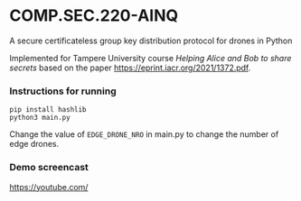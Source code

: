 # COMP.SEC.220-AINQ
A secure certificateless group key distribution protocol for drones in Python

Implemented for Tampere University course *Helping Alice and Bob to share secrets* based on the paper https://eprint.iacr.org/2021/1372.pdf.

### Instructions for running
```
pip install hashlib
python3 main.py
```
Change the value of `EDGE_DRONE_NRO` in main.py to change the number of edge drones.

### Demo screencast
https://youtube.com/
